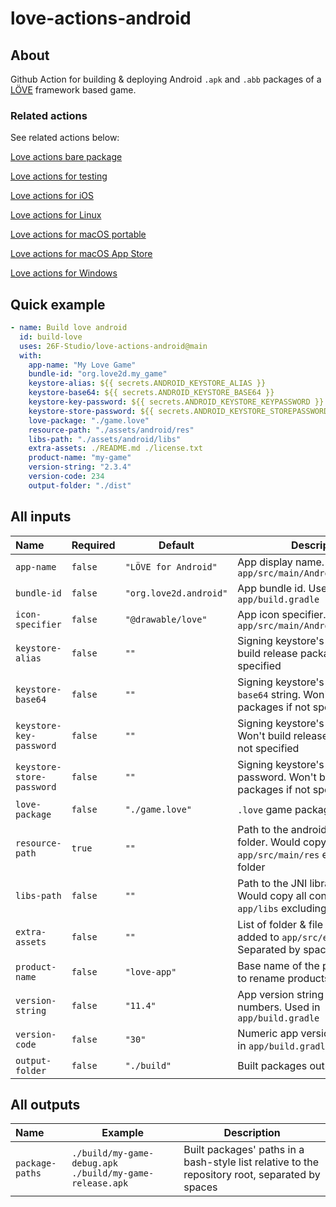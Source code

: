 # love-actions-android

## About

Github Action for building & deploying Android `.apk` and `.abb` packages of a [LÖVE](https://love2d.org/) framework based game.

### Related actions

See related actions below:

[Love actions bare package](https://github.com/marketplace/actions/love-actions-bare-package)

[Love actions for testing](https://github.com/marketplace/actions/love-actions-for-testing)

[Love actions for iOS](https://github.com/marketplace/actions/love-actions-for-ios)

[Love actions for Linux](https://github.com/marketplace/actions/love-actions-for-linux)

[Love actions for macOS portable](https://github.com/marketplace/actions/love-actions-for-macos-portable)

[Love actions for macOS App Store](https://github.com/marketplace/actions/love-actions-for-macos-app-store)

[Love actions for Windows](https://github.com/marketplace/actions/love-actions-for-windows)

## Quick example

```yaml
- name: Build love android
  id: build-love
  uses: 26F-Studio/love-actions-android@main
  with:
    app-name: "My Love Game"
    bundle-id: "org.love2d.my_game"
    keystore-alias: ${{ secrets.ANDROID_KEYSTORE_ALIAS }}
    keystore-base64: ${{ secrets.ANDROID_KEYSTORE_BASE64 }}
    keystore-key-password: ${{ secrets.ANDROID_KEYSTORE_KEYPASSWORD }}
    keystore-store-password: ${{ secrets.ANDROID_KEYSTORE_STOREPASSWORD }}
    love-package: "./game.love"
    resource-path: "./assets/android/res"
    libs-path: "./assets/android/libs"
    extra-assets: ./README.md ./license.txt
    product-name: "my-game"
    version-string: "2.3.4"
    version-code: 234
    output-folder: "./dist"
```

## All inputs

| Name                      | Required | Default                | Description                                                  |
| :------------------------ | -------- | ---------------------- | ------------------------------------------------------------ |
| `app-name`                | `false`  | `"LÖVE for Android"`   | App display name. Used in `app/src/main/AndroidManifest.xml` |
| `bundle-id`               | `false`  | `"org.love2d.android"` | App bundle id. Used in `app/build.gradle`                    |
| `icon-specifier`          | `false`  | `"@drawable/love"`     | App icon specifier. Used in `app/src/main/AndroidManifest.xml` |
| `keystore-alias`          | `false`  | `""`                   | Signing keystore's alias. Won't build release packages if not specified |
| `keystore-base64`         | `false`  | `""`                   | Signing keystore's content in `base64` string. Won't build release packages if not specified |
| `keystore-key-password`   | `false`  | `""`                   | Signing keystore's key password. Won't build release packages if not specified |
| `keystore-store-password` | `false`  | `""`                   | Signing keystore's store password. Won't build release packages if not specified |
| `love-package`            | `false`  | `"./game.love"`        | `.love` game package file path                               |
| `resource-path`           | `true`   | `""`                   | Path to the android resources folder. Would copy all contents to `app/src/main/res` excluding top folder |
| `libs-path`               | `false`  | `""`                   | Path to the JNI libraries folder. Would copy all contents to `app/libs` excluding top folder |
| `extra-assets`            | `false`  | `""`                   | List of folder & file paths to be added to `app/src/embed/assets/`. Separated by spaces |
| `product-name`            | `false`  | `"love-app"`           | Base name of the package. Used to rename products            |
| `version-string`          | `false`  | `"11.4"`               | App version string no more than 3 numbers. Used in `app/build.gradle` |
| `version-code`            | `false`  | `"30"`                 | Numeric app version code . Used in `app/build.gradle`        |
| `output-folder`           | `false`  | `"./build"`            | Built packages output folder                                 |

## All outputs

| Name            | Example                                                 | Description                                                  |
| :-------------- | ------------------------------------------------------- | ------------------------------------------------------------ |
| `package-paths` | `./build/my-game-debug.apk ./build/my-game-release.apk` | Built packages' paths in a bash-style list relative to the repository root, separated by spaces |

